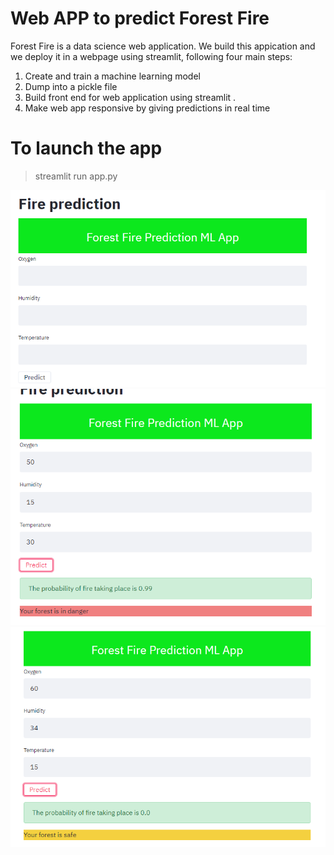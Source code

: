 # Web APP to predict Forest Fire  
Forest Fire is a data science web application. We build this appication and we deploy it in a webpage using streamlit, following four main steps: <br/>

1. Create and train a machine learning model
2. Dump into a pickle file
3. Build front end for web application using streamlit .
4. Make web app responsive by giving predictions in real time

# To launch the app
>  streamlit run app.py

![image info](/1.png)
![image info](/2.png)
![image info](/3.png)
